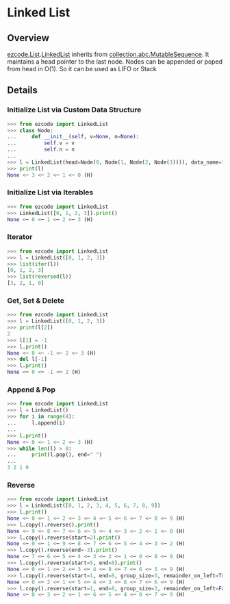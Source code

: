 # Linked List
## Overview

[ezcode.List](../../src/ezcode/List/__init__.py).[LinkedList](../../src/ezcode/List/LinkedList.py#L10) inherits from [collection.abc.MutableSequence](https://docs.python.org/3/library/collections.abc.html#collections.abc.MutableSequence). It maintains a head pointer to the last node. Nodes can be appended or poped from head in O(1). So it can be used as LIFO or Stack

## Details
### Initialize List via Custom Data Structure
```python
>>> from ezcode import LinkedList
>>> class Node:
...     def __init__(self, v=None, n=None):
...         self.v = v
...         self.n = n
... 
>>> l = LinkedList(head=Node(0, Node(1, Node(2, Node(3)))), data_name="v", next_name="n")
>>> print(l)
None <─ 3 <─ 2 <─ 1 <─ 0 (H)
```
### Initialize List via Iterables
```python
>>> from ezcode import LinkedList
>>> LinkedList([0, 1, 2, 3]).print()
None <─ 0 <─ 1 <─ 2 <─ 3 (H)
```
### Iterator
```python
>>> from ezcode import LinkedList
>>> l = LinkedList([0, 1, 2, 3])
>>> list(iter(l))
[0, 1, 2, 3]
>>> list(reversed(l))
[3, 2, 1, 0]
```
### Get, Set & Delete
```python
>>> from ezcode import LinkedList
>>> l = LinkedList([0, 1, 2, 3])
>>> print(l[2])
2
>>> l[1] = -1
>>> l.print()
None <─ 0 <─ -1 <─ 2 <─ 3 (H)
>>> del l[-1]
>>> l.print()
None <─ 0 <─ -1 <─ 2 (H)
```
### Append & Pop
```python
>>> from ezcode import LinkedList
>>> l = LinkedList()
>>> for i in range(4):
...     l.append(i)
... 
>>> l.print()
None <─ 0 <─ 1 <─ 2 <─ 3 (H)
>>> while len(l) > 0:
...     print(l.pop(), end=" ")
... 
3 2 1 0
```
### Reverse
```python
>>> from ezcode import LinkedList
>>> l = LinkedList([0, 1, 2, 3, 4, 5, 6, 7, 8, 9])
>>> l.print()
None <─ 0 <─ 1 <─ 2 <─ 3 <─ 4 <─ 5 <─ 6 <─ 7 <─ 8 <─ 9 (H)
>>> l.copy().reverse().print()
None <─ 9 <─ 8 <─ 7 <─ 6 <─ 5 <─ 4 <─ 3 <─ 2 <─ 1 <─ 0 (H)
>>> l.copy().reverse(start=2).print()
None <─ 0 <─ 1 <─ 9 <─ 8 <─ 7 <─ 6 <─ 5 <─ 4 <─ 3 <─ 2 (H)
>>> l.copy().reverse(end=-3).print()
None <─ 7 <─ 6 <─ 5 <─ 4 <─ 3 <─ 2 <─ 1 <─ 0 <─ 8 <─ 9 (H)
>>> l.copy().reverse(start=5, end=8).print()
None <─ 0 <─ 1 <─ 2 <─ 3 <─ 4 <─ 8 <─ 7 <─ 6 <─ 5 <─ 9 (H)
>>> l.copy().reverse(start=1, end=8, group_size=3, remainder_on_left=True).print()
None <─ 0 <─ 2 <─ 1 <─ 5 <─ 4 <─ 3 <─ 8 <─ 7 <─ 6 <─ 9 (H)
>>> l.copy().reverse(start=1, end=8, group_size=3, remainder_on_left=False).print()
None <─ 0 <─ 3 <─ 2 <─ 1 <─ 6 <─ 5 <─ 4 <─ 8 <─ 7 <─ 9 (H)
```







